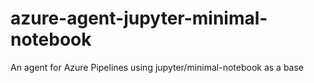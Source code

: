 # azure-agent-jupyter-minimal-notebook
An agent for Azure Pipelines using jupyter/minimal-notebook as a base
